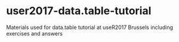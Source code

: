 # user2017-data.table-tutorial
Materials used for data.table tutorial at useR2017 Brussels including exercises and answers
